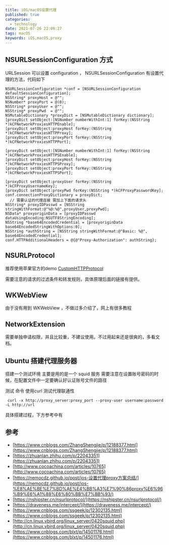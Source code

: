 ```yaml
---
title: iOS/macOS设置代理
published: true
categories:
  - technology
date: 2021-07-26 22:09:27
tags: macOS
keywords: iOS,macOS,proxy
---
```


## NSURLSessionConfiguration 方式
URLSession 可以设置 configuration ， NSURLSessionConfiguration 有设置代理的方法，代码如下

```
NSURLSessionConfiguration *conf = [NSURLSessionConfiguration defaultSessionConfiguration];
NSString* proxyHost = @"";
NSNumber* proxyPort = @(0);
NSString* proxyUser = @"";
NSString* proxyPwd  = @"";
NSMutableDictionary *proxyDict = [NSMutableDictionary dictionary];
[proxyDict setObject:[NSNumber numberWithInt:1] forKey:(NSString *)kCFNetworkProxiesHTTPEnable];
[proxyDict setObject:proxyHost forKey:(NSString *)kCFNetworkProxiesHTTPProxy];
[proxyDict setObject:proxyPort forKey:(NSString *)kCFNetworkProxiesHTTPPort];

[proxyDict setObject:[NSNumber numberWithInt:1] forKey:(NSString *)kCFNetworkProxiesHTTPSEnable];
[proxyDict setObject:proxyHost forKey:(NSString *)kCFNetworkProxiesHTTPSProxy];
[proxyDict setObject:proxyPort forKey:(NSString *)kCFNetworkProxiesHTTPSPort];

[proxyDict setObject:proxyUser forKey:(NSString *)kCFProxyUsernameKey];
[proxyDict setObject:proxyPwd forKey:(NSString *)kCFProxyPasswordKey];
conf.connectionProxyDictionary = proxyDict;
  // 需要认证的代理连接 需加上下面的请求头
NSString* proxyIDPasswd = [NSString stringWithFormat:@"%@:%@",proxyUser,proxyPwd];
NSData* proxyoriginData = [proxyIDPasswd dataUsingEncoding:NSUTF8StringEncoding];
NSString *base64EncodedCredential = [proxyoriginData base64EncodedStringWithOptions:0];
NSString *authString = [NSString stringWithFormat:@"Basic: %@", base64EncodedCredential];
conf.HTTPAdditionalHeaders = @{@"Proxy-Authorization": authString};
```

## NSURLProtocol

推荐使用苹果官方的demo [CustomHTTPProtocol](https://developer.apple.com/library/archive/samplecode/CustomHTTPProtocol/Introduction/Intro.html)

需要注意的请求的过滤条件和转发规则，具体原理后面的链接有提供。

## WKWebView 
由于没有用到 WKWebView ，不做过多介绍了，网上有很多教程

## NetworkExtension
需要单独申请权限，并且比较重，不建议使用。不过用起来还是很爽的，多看文档。


## Ubuntu 搭建代理服务器
搭建一个测试环境
主要是用的是一个 squid 服务
需要注意在设置账号密码的时候，在配置文件中一定要确认好认证账号文件的路径

测试 命令 使用curl 测试代理联通性
```
 curl -x http://proxy_server:proxy_port --proxy-user username:password -L http://url
```
具体搭建过程，下方参考中有

## 参考

- [https://www.cnblogs.com/ZhangShengjie/p/12188377.html](https://www.cnblogs.com/ZhangShengjie/p/12188377.html)
- [https://zhuanlan.zhihu.com/p/22043351](https://zhuanlan.zhihu.com/p/22043351)
- [http://www.cocoachina.com/articles/10765](http://www.cocoachina.com/articles/10765)
- [https://nemocdz.github.io/post/ios-设置代理proxy方案总结/](https://nemocdz.github.io/post/ios-%E8%AE%BE%E7%BD%AE%E4%BB%A3%E7%90%86proxy%E6%96%B9%E6%A1%88%E6%80%BB%E7%BB%93/)
- [https://nshipster.cn/nsurlprotocol/](https://nshipster.cn/nsurlprotocol/)
- [https://draveness.me/intercept/](https://draveness.me/intercept/)
- [https://www.cnblogs.com/ssgeek/p/12302135.html](https://www.cnblogs.com/ssgeek/p/12302135.html)
- [http://cn.linux.vbird.org/linux_server/0420squid.php](http://cn.linux.vbird.org/linux_server/0420squid.php)
- [https://www.cnblogs.com/blxt/p/14501176.html](https://www.cnblogs.com/blxt/p/14501176.html)
